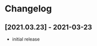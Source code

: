 <!-- Keep a Changelog guide -> https://keepachangelog.com -->

# Changelog

## [2021.03.23] - 2021-03-23

* initial release
